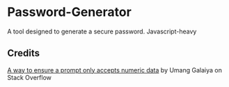 # Password-Generator
A tool designed to generate a secure password. Javascript-heavy

## Credits
[A way to ensure a prompt only accepts numeric data](https://stackoverflow.com/questions/46552085/javascript-force-specific-data-type-input-or-accept-only-digits-in-input) by Umang Galaiya on Stack Overflow